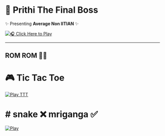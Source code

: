 # 🎤 Prithi The Final Boss  

✨ Presenting **Average Non IITIAN** ✨  

[![🎧 Click Here to Play](https://img.shields.io/badge/▶️-Play_Audio-black?style=for-the-badge&logo=applemusic&logoColor=pink)](https://akaserein.github.io/prithithefinalboss/)  

---

## ROM ROM 👨‍🎤





# 🎮 Tic Tac Toe

[![Play TTT](https://img.shields.io/badge/🎮-Play_TTT-pink?style=for-the-badge&logo=github)](https://akaserein.github.io/prithithefinalboss/ttt.html)



# # snake ❌️ mriganga ✅️
[![Play](https://img.shields.io/badge/🎮-Play-pink?style=for-the-badge&logo=github)](https://akaserein.github.io/prithithefinalboss/snake.html)
